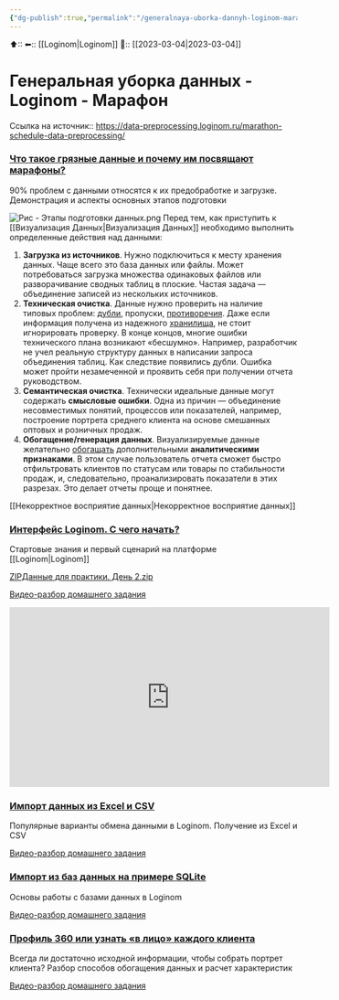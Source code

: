 ```yaml
---
{"dg-publish":true,"permalink":"/generalnaya-uborka-dannyh-loginom-marafon/"}
---
```



⬆::
⬅:: [[Loginom\|Loginom]]
📅:: [[2023-03-04\|2023-03-04]] 

# Генеральная уборка данных - Loginom - Марафон


Ссылка на источник:: https://data-preprocessing.loginom.ru/marathon-schedule-data-preprocessing/

### [Что такое грязные данные и почему им посвящают марафоны?](https://loginom.ru/data-preprocessing-day1)

90% проблем с данными относятся к их предобработке и загрузке. Демонстрация и аспекты основных этапов подготовки

![Рис - Этапы подготовки данных.png](/img/user/%D0%A0%D0%B8%D1%81%20-%20%D0%AD%D1%82%D0%B0%D0%BF%D1%8B%20%D0%BF%D0%BE%D0%B4%D0%B3%D0%BE%D1%82%D0%BE%D0%B2%D0%BA%D0%B8%20%D0%B4%D0%B0%D0%BD%D0%BD%D1%8B%D1%85.png)
Перед тем, как приступить к [[Визуализация Данных\|Визуализация Данных]] необходимо выполнить определенные действия над данными:

1.  **Загрузка из источников**. Нужно подключиться к месту хранения данных. Чаще всего это база данных или файлы. Может потребоваться загрузка множества одинаковых файлов или разворачивание сводных таблиц в плоские. Частая задача — объединение записей из нескольких источников.
2.  **Техническая очистка**. Данные нужно проверить на наличие типовых проблем: [дубли](https://wiki.loginom.ru/articles/dublicate.html), пропуски, [противоречия](https://wiki.loginom.ru/articles/contradiction.html). Даже если информация получена из надежного [хранилища](https://wiki.loginom.ru/articles/data-warehouse.html), не стоит игнорировать проверку. В конце концов, многие ошибки технического плана возникают «бесшумно». Например, разработчик не учел реальную структуру данных в написании запроса объединения таблиц. Как следствие появились дубли. Ошибка может пройти незамеченной и проявить себя при получении отчета руководством.
3.  **Семантическая очистка**. Технически идеальные данные могут содержать **смысловые ошибки**. Одна из причин — объединение несовместимых понятий, процессов или показателей, например, построение портрета среднего клиента на основе смешанных оптовых и розничных продаж.
4.  **Обогащение/генерация данных**. Визуализируемые данные желательно [обогащать](https://wiki.loginom.ru/articles/data-enrichment.html) дополнительными **аналитическими признаками**. В этом случае пользователь отчета сможет быстро отфильтровать клиентов по статусам или товары по стабильности продаж, и, следовательно, проанализировать показатели в этих разрезах. Это делает отчеты проще и понятнее.

[[Некорректное восприятие данных\|Некорректное восприятие данных]]

### [Интерфейс Loginom. С чего начать?](https://loginom.ru/data-preprocessing-day2)

Стартовые знания и первый сценарий на платформе
[[Loginom\|Loginom]]

[ZIPДанные для практики. День 2.zip](https://downloads.loginom.ru/%D0%9C%D0%B0%D1%80%D0%B0%D1%84%D0%BE%D0%BD%20-%20%D0%B4%D0%B5%D0%BD%D1%8C%202.7z?_ga=2.255315658.354814905.1677957142-497430433.1677957142)





[Видео-разбор домашнего задания](https://youtu.be/ICwOem4qeY8)

<iframe width="560" height="315" src="https://www.youtube.com/embed/ICwOem4qeY8" title="YouTube video player" frameborder="0" allow="accelerometer; autoplay; clipboard-write; encrypted-media; gyroscope; picture-in-picture; web-share" allowfullscreen></iframe>



### [Импорт данных из Excel и CSV](https://loginom.ru/data-preprocessing-day3)

Популярные варианты обмена данными в Loginom. Получение из Excel и CSV

[Видео-разбор домашнего задания](https://youtu.be/tZlesU1zdcE)

### [Импорт из баз данных на примере SQLite](https://loginom.ru/data-preprocessing-day4)

Основы работы с базами данных в Loginom

[Видео-разбор домашнего задания](https://youtu.be/At3W37Xe2u4)


### [Профиль 360 или узнать «в лицо» каждого клиента](https://loginom.ru/data-preprocessing-day5)

Всегда ли достаточно исходной информации, чтобы собрать портрет клиента? Разбор способов обогащения данных и расчет характеристик

[Видео-разбор домашнего задания](https://youtu.be/KFx9iElurvc)